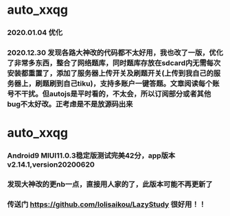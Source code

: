 # auto_xxqg
### 2020.01.04 优化
### 2020.12.30 发现各路大神改的代码都不太好用，我也改了一版，优化了非常多东西，整合了网络题库，同时题库存放在sdcard内无需每次安装都重置了，添加了服务器上传开关及刷题开关(上传到我自己的服务器上，刷题刷到自己tiku)，支持多账户一键答题。文章阅读每个账号不干扰。但autojs是平时看的，不太会，所以订阅部分或者其他bug不太好改。正考虑是不是放源码出来
# auto_xxqg
### Android9 MIUI11.0.3稳定版测试完美42分，app版本v2.14.1,version20200620
###
### 发现大神改的更nb一点，直接用人家的了，此版本可能不再更新了
### 传送门 https://github.com/lolisaikou/LazyStudy   很好用！！
